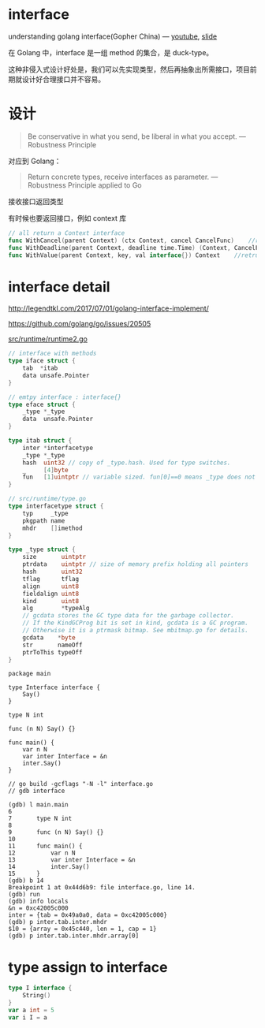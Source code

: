 
# interface
 understanding golang interface(Gopher China) — 
 [youtube](https://www.youtube.com/watch?v=F4wUrj6pmSI&t=2319s), [slide](https://github.com/gopherchina/conference/blob/master/2017/1.4%20interface.presented.pdf)

在 Golang 中，interface 是一组 method 的集合，是 duck-type。

这种非侵入式设计好处是，我们可以先实现类型，然后再抽象出所需接口，项目前期就设计好合理接口并不容易。

# 设计
>Be conservative in what you send, be liberal in what you accept. — Robustness Principle

对应到 Golang：

>Return concrete types, receive interfaces as parameter. — Robustness Principle applied to Go

接收接口返回类型

有时候也要返回接口，例如 context 库
```go
// all return a Context interface
func WithCancel(parent Context) (ctx Context, cancel CancelFunc)    //retrun cancelCtx struct
func WithDeadline(parent Context, deadline time.Time) (Context, CancelFunc) //retrun timerCtx struct
func WithValue(parent Context, key, val interface{}) Context    //retrun valueCtx struct
```


# interface detail
http://legendtkl.com/2017/07/01/golang-interface-implement/

https://github.com/golang/go/issues/20505


[src/runtime/runtime2.go](https://github.com/golang/go/blob/master/src/runtime/runtime2.go)
```go
// interface with methods
type iface struct {
	tab  *itab
	data unsafe.Pointer
}

// emtpy interface : interface{}
type eface struct {
	_type *_type
	data  unsafe.Pointer
}

type itab struct {
	inter *interfacetype
	_type *_type
	hash  uint32 // copy of _type.hash. Used for type switches.
	_     [4]byte
	fun   [1]uintptr // variable sized. fun[0]==0 means _type does not implement inter.
}

// src/runtime/type.go
type interfacetype struct {
	typ     _type
	pkgpath name
	mhdr    []imethod
}

type _type struct {
	size       uintptr
	ptrdata    uintptr // size of memory prefix holding all pointers
	hash       uint32
	tflag      tflag
	align      uint8
	fieldalign uint8
	kind       uint8
	alg        *typeAlg
	// gcdata stores the GC type data for the garbage collector.
	// If the KindGCProg bit is set in kind, gcdata is a GC program.
	// Otherwise it is a ptrmask bitmap. See mbitmap.go for details.
	gcdata    *byte
	str       nameOff
	ptrToThis typeOff
}
```

```
package main

type Interface interface {
	Say()
}

type N int

func (n N) Say() {}

func main() {
	var n N
	var inter Interface = &n
	inter.Say()
}

// go build -gcflags "-N -l" interface.go
// gdb interface

(gdb) l main.main
6
7       type N int
8
9       func (n N) Say() {}
10
11      func main() {
12          var n N
13          var inter Interface = &n
14          inter.Say()
15      }
(gdb) b 14
Breakpoint 1 at 0x44d6b9: file interface.go, line 14.
(gdb) run
(gdb) info locals
&n = 0xc42005c000
inter = {tab = 0x49a0a0, data = 0xc42005c000}
(gdb) p inter.tab.inter.mhdr 
$10 = {array = 0x45c440, len = 1, cap = 1}
(gdb) p inter.tab.inter.mhdr.array[0]
```




# type assign to interface
```go
type I interface {
    String()
}
var a int = 5
var i I = a
```